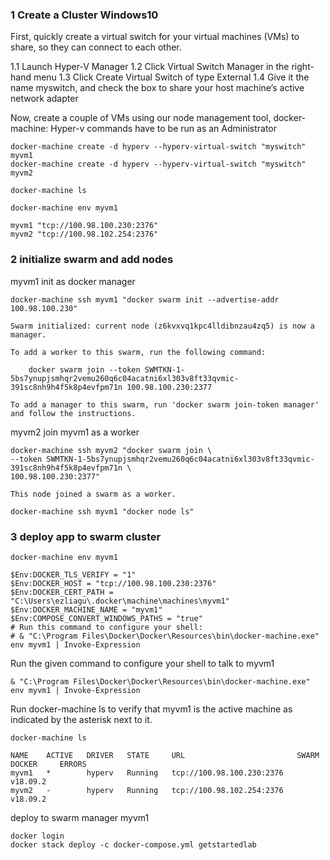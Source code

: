 ### 1 Create a Cluster Windows10
First, quickly create a virtual switch for your virtual machines (VMs) to share, so they can connect to each other.

1.1 Launch Hyper-V Manager
1.2 Click Virtual Switch Manager in the right-hand menu
1.3 Click Create Virtual Switch of type External
1.4 Give it the name myswitch, and check the box to share your host machine’s active network adapter

Now, create a couple of VMs using our node management tool, docker-machine:
Hyper-v commands have to be run as an Administrator
```
docker-machine create -d hyperv --hyperv-virtual-switch "myswitch" myvm1
docker-machine create -d hyperv --hyperv-virtual-switch "myswitch" myvm2
```
```
docker-machine ls
```
```
docker-machine env myvm1

myvm1 "tcp://100.98.100.230:2376"
myvm2 "tcp://100.98.102.254:2376"
```

### 2 initialize swarm and add nodes
myvm1 init as docker manager
```
docker-machine ssh myvm1 "docker swarm init --advertise-addr 100.98.100.230"

Swarm initialized: current node (z6kvxvq1kpc4lldibnzau4zq5) is now a manager.

To add a worker to this swarm, run the following command:

    docker swarm join --token SWMTKN-1-5bs7ynupjsmhqr2vemu260q6c04acatni6xl303v8ft33qvmic-391sc8nh9h4f5k8p4evfpm71n 100.98.100.230:2377

To add a manager to this swarm, run 'docker swarm join-token manager' and follow the instructions.

```
myvm2 join myvm1 as a worker
```
docker-machine ssh myvm2 "docker swarm join \
--token SWMTKN-1-5bs7ynupjsmhqr2vemu260q6c04acatni6xl303v8ft33qvmic-391sc8nh9h4f5k8p4evfpm71n \
100.98.100.230:2377"

This node joined a swarm as a worker.
```
```
docker-machine ssh myvm1 "docker node ls"
```

### 3 deploy app to swarm cluster
```
docker-machine env myvm1

$Env:DOCKER_TLS_VERIFY = "1"
$Env:DOCKER_HOST = "tcp://100.98.100.230:2376"
$Env:DOCKER_CERT_PATH = "C:\Users\ezliagu\.docker\machine\machines\myvm1"
$Env:DOCKER_MACHINE_NAME = "myvm1"
$Env:COMPOSE_CONVERT_WINDOWS_PATHS = "true"
# Run this command to configure your shell:
# & "C:\Program Files\Docker\Docker\Resources\bin\docker-machine.exe" env myvm1 | Invoke-Expression

```
Run the given command to configure your shell to talk to myvm1
```
& "C:\Program Files\Docker\Docker\Resources\bin\docker-machine.exe" env myvm1 | Invoke-Expression
```
Run docker-machine ls to verify that myvm1 is the active machine as indicated by the asterisk next to it.

```
docker-machine ls

NAME    ACTIVE   DRIVER   STATE     URL                         SWARM   DOCKER     ERRORS
myvm1   *        hyperv   Running   tcp://100.98.100.230:2376           v18.09.2
myvm2   -        hyperv   Running   tcp://100.98.102.254:2376           v18.09.2
```

deploy to swarm manager myvm1
```
docker login
docker stack deploy -c docker-compose.yml getstartedlab
```

